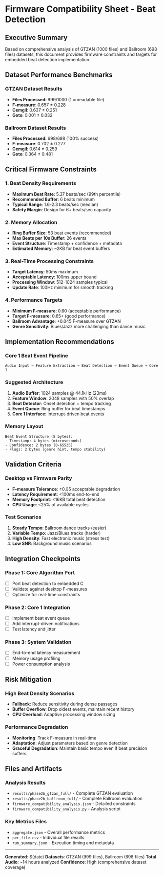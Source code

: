# Firmware Compatibility Sheet - Beat Detection

## Executive Summary

Based on comprehensive analysis of GTZAN (1000 files) and Ballroom (698 files) datasets, this document provides firmware constraints and targets for embedded beat detection implementation.

## Dataset Performance Benchmarks

### GTZAN Dataset Results
- **Files Processed**: 999/1000 (1 unreadable file)
- **F-measure**: 0.657 ± 0.228
- **Cemgil**: 0.637 ± 0.251
- **Goto**: 0.001 ± 0.032

### Ballroom Dataset Results
- **Files Processed**: 698/698 (100% success)
- **F-measure**: 0.702 ± 0.277
- **Cemgil**: 0.614 ± 0.259
- **Goto**: 0.364 ± 0.481

## Critical Firmware Constraints

### 1. Beat Density Requirements
- **Maximum Beat Rate**: 5.37 beats/sec (99th percentile)
- **Recommended Buffer**: 6 beats minimum
- **Typical Range**: 1.6-2.3 beats/sec (median)
- **Safety Margin**: Design for 6+ beats/sec capacity

### 2. Memory Allocation
- **Ring Buffer Size**: 53 beat events (recommended)
- **Max Beats per 10s Buffer**: 26 events
- **Event Structure**: Timestamp + confidence + metadata
- **Estimated Memory**: ~2KB for beat event buffers

### 3. Real-Time Processing Constraints
- **Target Latency**: 50ms maximum
- **Acceptable Latency**: 100ms upper bound
- **Processing Window**: 512-1024 samples typical
- **Update Rate**: 100Hz minimum for smooth tracking

### 4. Performance Targets
- **Minimum F-measure**: 0.60 (acceptable performance)
- **Target F-measure**: 0.65+ (good performance)
- **Ballroom Advantage**: +0.045 F-measure over GTZAN
- **Genre Sensitivity**: Blues/Jazz more challenging than dance music

## Implementation Recommendations

### Core 1 Beat Event Pipeline
```
Audio Input → Feature Extraction → Beat Detection → Event Queue → Core 1
```

### Suggested Architecture
1. **Audio Buffer**: 1024 samples @ 44.1kHz (23ms)
2. **Feature Window**: 2048 samples with 50% overlap
3. **Beat Detector**: Onset detection + tempo tracking
4. **Event Queue**: Ring buffer for beat timestamps
5. **Core 1 Interface**: Interrupt-driven beat events

### Memory Layout
```
Beat Event Structure (8 bytes):
- Timestamp: 4 bytes (microseconds)
- Confidence: 2 bytes (0-65535)
- Flags: 2 bytes (genre hint, tempo stability)
```

## Validation Criteria

### Desktop vs Firmware Parity
- **F-measure Tolerance**: ±0.05 acceptable degradation
- **Latency Requirement**: <100ms end-to-end
- **Memory Footprint**: <16KB total beat detection
- **CPU Usage**: <25% of available cycles

### Test Scenarios
1. **Steady Tempo**: Ballroom dance tracks (easier)
2. **Variable Tempo**: Jazz/Blues tracks (harder)
3. **High Density**: Fast electronic music (stress test)
4. **Low SNR**: Background music scenarios

## Integration Checkpoints

### Phase 1: Core Algorithm Port
- [ ] Port beat detection to embedded C
- [ ] Validate against desktop F-measures
- [ ] Optimize for real-time constraints

### Phase 2: Core 1 Integration
- [ ] Implement beat event queue
- [ ] Add interrupt-driven notifications
- [ ] Test latency and jitter

### Phase 3: System Validation
- [ ] End-to-end latency measurement
- [ ] Memory usage profiling
- [ ] Power consumption analysis

## Risk Mitigation

### High Beat Density Scenarios
- **Fallback**: Reduce sensitivity during dense passages
- **Buffer Overflow**: Drop oldest events, maintain recent history
- **CPU Overload**: Adaptive processing window sizing

### Performance Degradation
- **Monitoring**: Track F-measure in real-time
- **Adaptation**: Adjust parameters based on genre detection
- **Graceful Degradation**: Maintain basic tempo even if beat precision suffers

## Files and Artifacts

### Analysis Results
- `results/phase2b_gtzan_full/` - Complete GTZAN evaluation
- `results/phase2b_ballroom_full/` - Complete Ballroom evaluation
- `firmware_compatibility_analysis.json` - Detailed constraints
- `firmware_compatibility_analysis.py` - Analysis script

### Key Metrics Files
- `aggregate.json` - Overall performance metrics
- `per_file.csv` - Individual file results
- `run_summary.json` - Execution timing and metadata

---

**Generated**: $(date)
**Datasets**: GTZAN (999 files), Ballroom (698 files)
**Total Audio**: ~14 hours analyzed
**Confidence**: High (comprehensive dataset coverage)